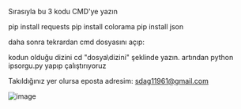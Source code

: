 Sırasıyla bu 3 kodu CMD'ye yazın

pip install requests
pip install colorama
pip install json


daha sonra tekrardan cmd dosyasını açıp:

kodun olduğu dizini cd "dosya\dizini" şeklinde yazın.
artından python ipsorgu.py yapıp çalıştırıyoruz

Takıldığınız yer olursa eposta adresim: sdag11961@gmail.com


![image](https://github.com/user-attachments/assets/15ea00e9-c9dc-4737-8f03-67fb7298392d)
